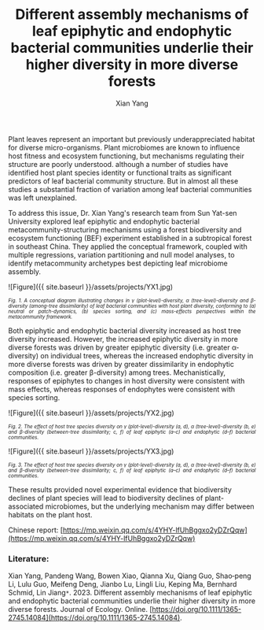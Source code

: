﻿---
layout: post
title:  "Different assembly mechanisms of leaf epiphytic and endophytic bacterial communities underlie their higher diversity in more diverse forests"
author: Xian Yang
categories: [ Paper ]
image: assets/projects/YX1.png
tags: featured
---

Plant leaves represent an important but previously underappreciated habitat for diverse micro-organisms. Plant microbiomes are known to influence host fitness and ecosystem functioning, but mechanisms regulating their structure are poorly understood. although a number of studies have identified host plant species identity or functional traits as significant predictors of leaf bacterial community structure. But in almost all these studies a substantial fraction of variation among leaf bacterial communities was left unexplained.  

To address this issue, Dr. Xian Yang's research team from Sun Yat-sen University explored leaf epiphytic and endophytic bacterial metacommunity-structuring mechanisms using a forest biodiversity and ecosystem functioning (BEF) experiment established in a subtropical forest in southeast China. They applied the conceptual framework, coupled with multiple regressions, variation partitioning and null model analyses, to identify metacommunity archetypes best depicting leaf microbiome assembly. 

![Figure]({{ site.baseurl }}/assets/projects/YX1.jpg)
<p style='text-align: justify;' ><span style="font-style: italic; font-size:70%">Fig. 1. A conceptual diagram illustrating changes in γ (plot-level)-diversity, α (tree-level)-diversity and β-diversity (among-tree dissimilarity) of leaf bacterial communities with host plant diversity, conforming to (a) neutral or patch-dynamics, (b) species sorting, and (c) mass-effects perspectives within the metacommunity framework.
</span></p>

Both epiphytic and endophytic bacterial diversity increased as host tree diversity increased. However, the increased epiphytic diversity in more diverse forests was driven by greater epiphytic diversity (i.e. greater α-diversity) on individual trees, whereas the increased endophytic diversity in more diverse forests was driven by greater dissimilarity in endophytic composition (i.e. greater β-diversity) among trees. Mechanistically, responses of epiphytes to changes in host diversity were consistent with mass effects, whereas responses of endophytes were consistent with species sorting.

![Figure]({{ site.baseurl }}/assets/projects/YX2.jpg)
<p style='text-align: justify;' ><span style="font-style: italic; font-size:70%">Fig. 2. The effect of host tree species diversity on γ (plot-level)-diversity (a, d), α (tree-level)-diversity (b, e) and β-diversity (between-tree dissimilarity; c, f) of leaf epiphytic (a–c) and endophytic (d–f) bacterial communities. 
</span></p>

![Figure]({{ site.baseurl }}/assets/projects/YX3.jpg)
<p style='text-align: justify;' ><span style="font-style: italic; font-size:70%">Fig. 3. The effect of host tree species diversity on γ (plot-level)-diversity (a, d), α (tree-level)-diversity (b, e) and β-diversity (between-tree dissimilarity; c, f) of leaf epiphytic (a–c) and endophytic (d–f) bacterial communities. 
</span></p>

These results provided novel experimental evidence that biodiversity declines of plant species will lead to biodiversity declines of plant-associated microbiomes, but the underlying mechanism may differ between habitats on the plant host.

Chinese report:
[https://mp.weixin.qq.com/s/4YHY-lfUhBggxo2yDZrQqw](https://mp.weixin.qq.com/s/4YHY-lfUhBggxo2yDZrQqw)

### Literature:
Xian Yang, Pandeng Wang, Bowen Xiao, Qianna Xu, Qiang Guo, Shao‐peng Li, Lulu Guo, Meifeng Deng, Jianbo Lu, Lingli Liu, Keping Ma, Bernhard Schmid, Lin Jiang<code>&ast;</code>. 2023. Different assembly mechanisms of leaf epiphytic and endophytic bacterial communities underlie their higher diversity in more diverse forests. Journal of Ecology. Online. [https://doi.org/10.1111/1365-2745.14084](https://doi.org/10.1111/1365-2745.14084).


